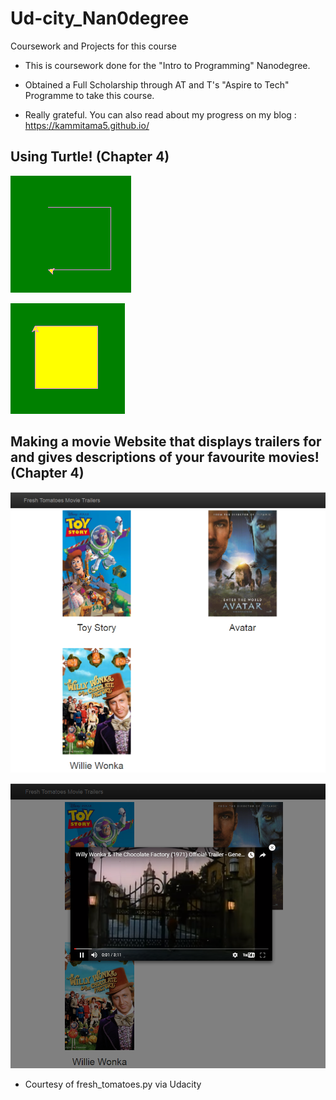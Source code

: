 # Ud-city_Nan0degree
Coursework and Projects for this course

- This is coursework done for the
  "Intro to Programming" Nanodegree.
  
- Obtained a Full Scholarship through
  AT and T's "Aspire to Tech" Programme
  to take this course.
  
- Really grateful. You can also read about my 
  progress on my blog : https://kammitama5.github.io/
  
 ## Using Turtle! (Chapter 4)

![Turtle start](turtle_000.png)

![Turtle end](turtle_001.png)

## Making a movie Website that displays trailers for and gives descriptions of your favourite movies! (Chapter 4)

![Movie Site](movie.png)

![Movie Trailer Play](movie1.png)

- Courtesy of fresh_tomatoes.py via Udacity
